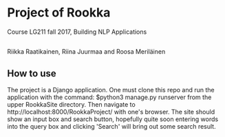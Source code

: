 # Project of Rookka
Course LG211 fall 2017, Building NLP Applications

## 

Riikka Raatikainen, Riina Juurmaa and Roosa Meriläinen

## How to use

The project is a Django application. One must clone this repo and run the application with the command: 
$python3 manage.py runserver 
from the upper RookkaSite directory. 
Then navigate to http://localhost:8000/RookkaProject/ with one's browser. The site should show an input box and search button, hopefully quite soon entering words into the query box and clicking 'Search' will bring out some search result.

